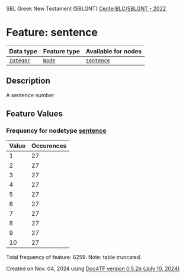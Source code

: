SBL Greek New Testament (SBLGNT) [CenterBLC/SBLGNT - 2022](https://github.com/CenterBLC/SBLGNT)
# Feature: sentence
Data type|Feature type|Available for nodes
---|---|---
[`Integer`](featuresbydatatype.md#integer)|[`Node`](featuresbytype.md#node)| [`sentence`](featuresbynodetype.md#sentence) 
## Description
A sentence number
## Feature Values
### Frequency for nodetype [sentence](featuresbynodetype.md#sentence)
Value|Occurences
---|---
1|27
2|27
3|27
4|27
5|27
6|27
7|27
8|27
9|27
10|27

Total frequency of feature: 6259. Note: table truncated.
  

Created on Nov. 04, 2024 using [Doc4TF version 0.5.2b (July 10, 2024)](https://github.com/tonyjurg/Doc4TF/blob/main/CreateFeatureDoc.ipynb) 